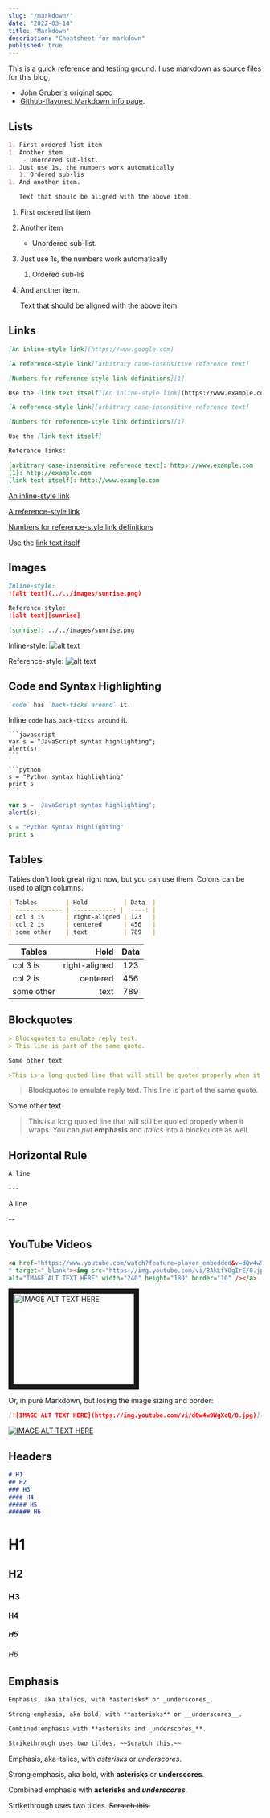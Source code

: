 ```yaml
---
slug: "/markdown/"
date: "2022-03-14"
title: "Markdown"
description: "Cheatsheet for markdown"
published: true
---
```


This is a quick reference and testing ground. I use markdown as source files for this blog,

- [John Gruber's original spec](http://daringfireball.net/projects/markdown/) 
- [Github-flavored Markdown info page](http://github.github.com/github-flavored-markdown/).

## Lists

```markdown
1. First ordered list item
1. Another item
    - Unordered sub-list.
1. Just use 1s, the numbers work automatically
   1. Ordered sub-lis
1. And another item.

   Text that should be aligned with the above item.
```

1. First ordered list item
1. Another item
    - Unordered sub-list.
1. Just use 1s, the numbers work automatically
   1. Ordered sub-lis
1. And another item.

   Text that should be aligned with the above item.

## Links

```markdown
[An inline-style link](https://www.google.com)

[A reference-style link][arbitrary case-insensitive reference text]

[Numbers for reference-style link definitions][1]

Use the [link text itself][An inline-style link](https://www.example.com)

[A reference-style link][arbitrary case-insensitive reference text]

[Numbers for reference-style link definitions][1]

Use the [link text itself]

Reference links:

[arbitrary case-insensitive reference text]: https://www.example.com
[1]: http://example.com
[link text itself]: http://www.example.com
```

[An inline-style link](https://www.example.com)

[A reference-style link][arbitrary case-insensitive reference text]

[Numbers for reference-style link definitions][1]

Use the [link text itself]

[arbitrary case-insensitive reference text]: https://www.example.com
[1]: http://example.com
[link text itself]: http://www.example.com

## Images

```markdown
Inline-style:
![alt text](../../images/sunrise.png)

Reference-style:
![alt text][sunrise]

[sunrise]: ../../images/sunrise.png
```

Inline-style:
![alt text](../../images/sunrise.png)

Reference-style:
![alt text][sunrise]

[sunrise]: ../../images/sunrise.png

## Code and Syntax Highlighting

```markdown
`code` has `back-ticks around` it.
```

Inline `code` has `back-ticks around` it.

<pre lang="markdown"><code>```javascript
var s = "JavaScript syntax highlighting";
alert(s);
```

```python
s = "Python syntax highlighting"
print s
```
</code></pre>

```javascript
var s = 'JavaScript syntax highlighting';
alert(s);
```

```python
s = "Python syntax highlighting"
print s
```

## Tables

Tables don't look great right now, but you can use them.
Colons can be used to align columns.

```markdown
| Tables        | Hold          | Data  |
| ------------- | -----------: | :----: |
| col 3 is      | right-aligned | 123   |
| col 2 is      | centered      | 456   |
| some other    | text          | 789   |

```

| Tables        | Hold          | Data  |
| ------------- | -----------:  | :----:|
| col 3 is      | right-aligned | 123   |
| col 2 is      | centered      | 456   |
| some other    | text          | 789   |


## Blockquotes

```markdown
> Blockquotes to emulate reply text.
> This line is part of the same quote.

Some other text 

>This is a long quoted line that will still be quoted properly when it wraps. You can *put* **emphasis** and *italics* into a blockquote as well.
```

> Blockquotes to emulate reply text.
> This line is part of the same quote.

Some other text 

>This is a long quoted line that will still be quoted properly when it wraps. You can *put* **emphasis** and *italics* into a blockquote as well.

## Horizontal Rule

```markdown
A line

---
```

A line

--

## YouTube Videos

```markdown
<a href="https://www.youtube.com/watch?feature=player_embedded&v=dQw4w9WgXcQ
" target="_blank"><img src="https://img.youtube.com/vi/8AkLfYOgIrE/0.jpg"
alt="IMAGE ALT TEXT HERE" width="240" height="180" border="10" /></a>
```

<a href="https://www.youtube.com/watch?feature=player_embedded&v=dQw4w9WgXcQ
" target="_blank"><img src="https://img.youtube.com/vi/dQw4w9WgXcQ/0.jpg"
alt="IMAGE ALT TEXT HERE" width="240" height="180" border="10" /></a>

Or, in pure Markdown, but losing the image sizing and border:

```markdown
[![IMAGE ALT TEXT HERE](https://img.youtube.com/vi/dQw4w9WgXcQ/0.jpg)](http://www.youtube.com/watch?v=dQw4w9WgXcQ)
```

[![IMAGE ALT TEXT HERE](https://img.youtube.com/vi/dQw4w9WgXcQ/0.jpg)](http://www.youtube.com/watch?v=dQw4w9WgXcQ)

## Headers

```markdown
# H1
## H2
### H3
#### H4
##### H5
###### H6
```

# H1
## H2
### H3
#### H4
##### H5
###### H6

## Emphasis

```markdown
Emphasis, aka italics, with *asterisks* or _underscores_.

Strong emphasis, aka bold, with **asterisks** or __underscores__.

Combined emphasis with **asterisks and _underscores_**.

Strikethrough uses two tildes. ~~Scratch this.~~
```

Emphasis, aka italics, with _asterisks_ or _underscores_.

Strong emphasis, aka bold, with **asterisks** or **underscores**.

Combined emphasis with **asterisks and _underscores_**.

Strikethrough uses two tildes. ~~Scratch this.~~
